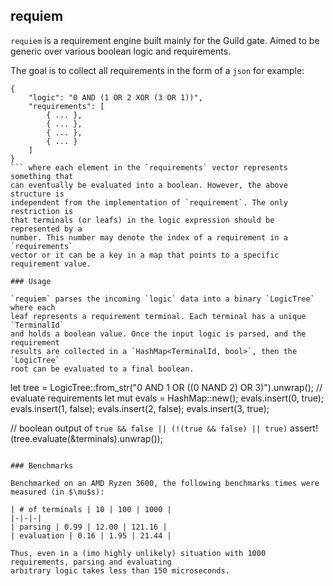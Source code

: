 ## requiem
`requiem` is a requirement engine built mainly for the Guild gate. Aimed to be generic over
various boolean logic and requirements.

The goal is to collect all requirements in the form of a `json` for example:
```
{
	"logic": "0 AND (1 OR 2 XOR (3 OR 1))",
	"requirements": [
		{ ... },
		{ ... },
		{ ... },
		{ ... }
	]
}
``` where each element in the `requirements` vector represents something that
can eventually be evaluated into a boolean. However, the above structure is
independent from the implementation of `requirement`. The only restriction is
that terminals (or leafs) in the logic expression should be represented by a
number. This number may denote the index of a requirement in a `requirements`
vector or it can be a key in a map that points to a specific requirement value.

### Usage

`requiem` parses the incoming `logic` data into a binary `LogicTree` where each
leaf represents a requirement terminal. Each terminal has a unique `TerminalId`
and holds a boolean value. Once the input logic is parsed, and the requirement
results are collected in a `HashMap<TerminalId, bool>`, then the `LogicTree`
root can be evaluated to a final boolean.

```
let tree = LogicTree::from_str("0 AND 1 OR ((0 NAND 2) OR 3)").unwrap();
// evaluate requirements
let mut evals = HashMap::new();
evals.insert(0, true);
evals.insert(1, false);
evals.insert(2, false);
evals.insert(3, true);

// boolean output of `true && false || (!(true && false) || true)`
assert!(tree.evaluate(&terminals).unwrap());
```

### Benchmarks

Benchmarked on an AMD Ryzen 3600, the following benchmarks times were measured (in $\mu$s):

| # of terminals | 10 | 100 | 1000 |
|-|-|-|
| parsing | 0.99 | 12.00 | 121.16 |
| evaluation | 0.16 | 1.95 | 21.44 |

Thus, even in a (imo highly unlikely) situation with 1000 requirements, parsing and evaluating
arbitrary logic takes less than 150 microseconds.
